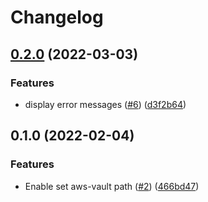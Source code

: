# Changelog

## [0.2.0](https://www.github.com/sawadashota/raycast-extension-aws-vault/compare/v0.1.0...v0.2.0) (2022-03-03)


### Features

* display error messages ([#6](https://www.github.com/sawadashota/raycast-extension-aws-vault/issues/6)) ([d3f2b64](https://www.github.com/sawadashota/raycast-extension-aws-vault/commit/d3f2b6434445c7296275f7ef32c7da2544c74249))

## 0.1.0 (2022-02-04)


### Features

* Enable set aws-vault path ([#2](https://www.github.com/sawadashota/raycast-extension-aws-vault/issues/2)) ([466bd47](https://www.github.com/sawadashota/raycast-extension-aws-vault/commit/466bd47885a9003a6210efbfc96f5d0e45946c99))
